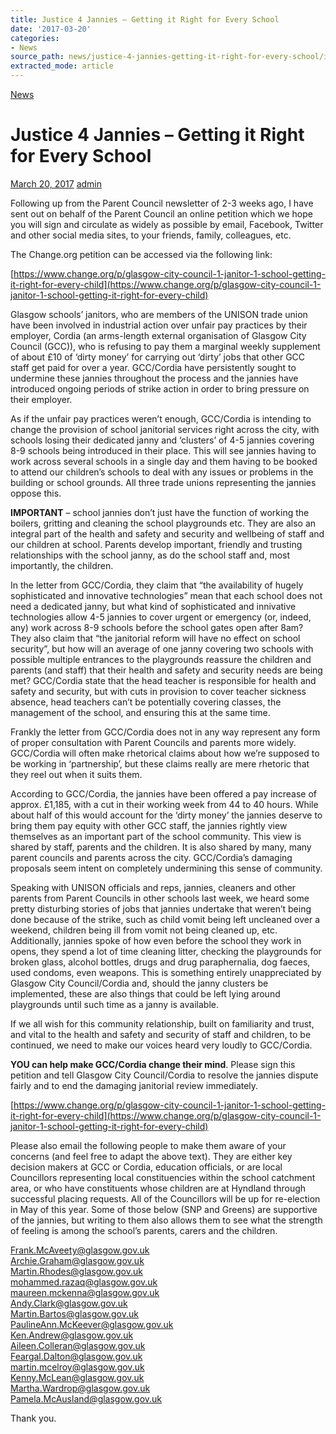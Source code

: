 ```yaml
---
title: Justice 4 Jannies – Getting it Right for Every School
date: '2017-03-20'
categories:
- News
source_path: news/justice-4-jannies-getting-it-right-for-every-school/index.html
extracted_mode: article
---
```

[News](category/news/)

# Justice 4 Jannies – Getting it Right for Every School

[March 20, 2017](news/justice-4-jannies-getting-it-right-for-every-school/) [admin](author/admin/)

Following up from the Parent Council newsletter of 2-3 weeks ago, I have sent out on behalf of the Parent Council an online petition which we hope you will sign and circulate as widely as possible by email, Facebook, Twitter and other social media sites, to your friends, family, colleagues, etc.

The Change.org petition can be accessed via the following link:

[https://www.change.org/p/glasgow-city-council-1-janitor-1-school-getting-it-right-for-every-child](https://www.change.org/p/glasgow-city-council-1-janitor-1-school-getting-it-right-for-every-child)

Glasgow schools’ janitors, who are members of the UNISON trade union have been involved in industrial action over unfair pay practices by their employer, Cordia (an arms-length external organisation of Glasgow City Council (GCC)), who is refusing to pay them a marginal weekly supplement of about £10 of ‘dirty money’ for carrying out ‘dirty’ jobs that other GCC staff get paid for over a year. GCC/Cordia have persistently sought to undermine these jannies throughout the process and the jannies have introduced ongoing periods of strike action in order to bring pressure on their employer.

As if the unfair pay practices weren’t enough, GCC/Cordia is intending to change the provision of school janitorial services right across the city, with schools losing their dedicated janny and ‘clusters’ of 4-5 jannies covering 8-9 schools being introduced in their place. This will see jannies having to work across several schools in a single day and them having to be booked to attend our children’s schools to deal with any issues or problems in the building or school grounds. All three trade unions representing the jannies oppose this.

**IMPORTANT** – school jannies don’t just have the function of working the boilers, gritting and cleaning the school playgrounds etc. They are also an integral part of the health and safety and security and wellbeing of staff and our children at school. Parents develop important, friendly and trusting relationships with the school janny, as do the school staff and, most importantly, the children.

In the letter from GCC/Cordia, they claim that “the availability of hugely sophisticated and innovative technologies” mean that each school does not need a dedicated janny, but what kind of sophisticated and innivative technologies allow 4-5 jannies to cover urgent or emergency (or, indeed, any) work across 8-9 schools before the school gates open after 8am? They also claim that “the janitorial reform will have no effect on school security”, but how will an average of one janny covering two schools with possible multiple entrances to the playgrounds reassure the children and parents (and staff) that their health and safety and security needs are being met? GCC/Cordia state that the head teacher is responsible for health and safety and security, but with cuts in provision to cover teacher sickness absence, head teachers can’t be potentially covering classes, the management of the school, and ensuring this at the same time.

Frankly the letter from GCC/Cordia does not in any way represent any form of proper consultation with Parent Councils and parents more widely. GCC/Cordia will often make rhetorical claims about how we’re supposed to be working in ‘partnership’, but these claims really are mere rhetoric that they reel out when it suits them.

According to GCC/Cordia, the jannies have been offered a pay increase of approx. £1,185, with a cut in their working week from 44 to 40 hours. While about half of this would account for the ‘dirty money’ the jannies deserve to bring them pay equity with other GCC staff, the jannies rightly view themselves as an important part of the school community. This view is shared by staff, parents and the children. It is also shared by many, many parent councils and parents across the city. GCC/Cordia’s damaging proposals seem intent on completely undermining this sense of community.

Speaking with UNISON officials and reps, jannies, cleaners and other parents from Parent Councils in other schools last week, we heard some pretty disturbing stories of jobs that jannies undertake that weren’t being done because of the strike, such as child vomit being left uncleaned over a weekend, children being ill from vomit not being cleaned up, etc. Additionally, jannies spoke of how even before the school they work in opens, they spend a lot of time cleaning litter, checking the playgrounds for broken glass, alcohol bottles, drugs and drug paraphernalia, dog faeces, used condoms, even weapons. This is something entirely unappreciated by Glasgow City Council/Cordia and, should the janny clusters be implemented, these are also things that could be left lying around playgrounds until such time as a janny is available.

If we all wish for this community relationship, built on familiarity and trust, and vital to the health and safety and security of staff and children, to be continued, we need to make our voices heard very loudly to GCC/Cordia.

**YOU can help make GCC/Cordia change their mind**. Please sign this petition and tell Glasgow City Council/Cordia to resolve the jannies dispute fairly and to end the damaging janitorial review immediately.

[https://www.change.org/p/glasgow-city-council-1-janitor-1-school-getting-it-right-for-every-child](https://www.change.org/p/glasgow-city-council-1-janitor-1-school-getting-it-right-for-every-child)

Please also email the following people to make them aware of your concerns (and feel free to adapt the above text). They are either key decision makers at GCC or Cordia, education officials, or are local Councillors representing local constituencies within the school catchment area, or who have constituents whose children are at Hyndland through successful placing requests. All of the Councillors will be up for re-election in May of this year. Some of those below (SNP and Greens) are supportive of the jannies, but writing to them also allows them to see what the strength of feeling is among the school’s parents, carers and the children.

Frank.McAveety@glasgow.gov.uk  
Archie.Graham@glasgow.gov.uk  
Martin.Rhodes@glasgow.gov.uk  
mohammed.razaq@glasgow.gov.uk  
maureen.mckenna@glasgow.gov.uk  
Andy.Clark@glasgow.gov.uk  
Martin.Bartos@glasgow.gov.uk  
PaulineAnn.McKeever@glasgow.gov.uk  
Ken.Andrew@glasgow.gov.uk  
Aileen.Colleran@glasgow.gov.uk  
Feargal.Dalton@glasgow.gov.uk  
martin.mcelroy@glasgow.gov.uk  
Kenny.McLean@glasgow.gov.uk  
Martha.Wardrop@glasgow.gov.uk  
Pamela.McAusland@glasgow.gov.uk

Thank you.
